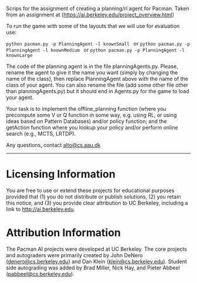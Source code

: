 Scrips for the assignment of creating a planning/rl agent for Pacman. Taken from an assignment at (https://ai.berkeley.edu/project_overview.html)

To run the game with some of the layouts that we will use for evaluation use: 

`python pacman.py -p PlanningAgent -l knownSmall `
or
`python pacman.py -p PlanningAgent -l knownMedium `
or
`python pacman.py -p PlanningAgent -l knownLarge`

The code of the planning agent is in the file planningAgents.py. Please, rename the agent to give it the name you want (simply by changing the name of the class), then replace PlanningAgent above with the name of the class of your agent. You can also rename the file (add some other file other than planningAgents.py) but it should end in Agents.py for the game to load your agent.

Your task is to implement the offline_planning function (where you precompute some V or Q function in some way, e.g. using RL, or using ideas based on Pattern Databases) and/or policy function; and the getAction function where you lookup your policy and/or perform online search (e.g., MCTS, LRTDP). 

Any questions, contact alto@cs.aau.dk


-------------
# Licensing Information

You are free to use or extend these projects for educational purposes provided that (1)
you do not distribute or publish solutions, (2) you retain this notice, and (3) you
provide clear attribution to UC Berkeley, including a link to http://ai.berkeley.edu.

# Attribution Information

The Pacman AI projects were developed at UC Berkeley.  The core projects and autograders
were primarily created by John DeNero (denero@cs.berkeley.edu) and Dan Klein
(klein@cs.berkeley.edu).  Student side autograding was added by Brad Miller, Nick Hay, and
Pieter Abbeel (pabbeel@cs.berkeley.edu).
